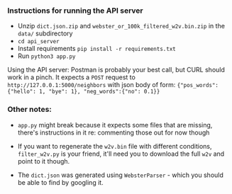 ### Instructions for running the API server

- Unzip `dict.json.zip` and `webster_or_100k_filtered_w2v.bin.zip` in the `data/` subdirectory
- `cd api_server`
- Install requirements `pip install -r requirements.txt`
- Run `python3 app.py`

Using the API server:
Postman is probably your best call, but CURL should work in a pinch.
It expects a `POST` request to `http://127.0.0.1:5000/neighbors` with json body of form:
`{"pos_words":{"hello": 1, "bye": 1}, "neg_words":{"no": 0.1}}`

### Other notes:

- `app.py` might break because it expects some files that are missing, there's instructions in it re: commenting those out for now though

- If you want to regenerate the `w2v.bin` file with different conditions, `filter_w2v.py` is your friend, it'll need you to download the full `w2v` and point to it though.

- The `dict.json` was generated using `WebsterParser` - which you should be able to find by googling it. 